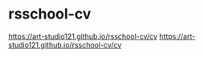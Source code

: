 # rsschool-cv
https://art-studio121.github.io/rsschool-cv/cv
https://art-studio121.github.io/rsschool-cv/cv
